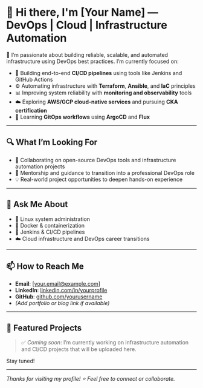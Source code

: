 # 👋 Hi there, I'm [Your Name] — DevOps | Cloud | Infrastructure Automation

🔧 I’m passionate about building reliable, scalable, and automated infrastructure using DevOps best practices. I’m currently focused on:

- 🔭 Building end-to-end **CI/CD pipelines** using tools like Jenkins and GitHub Actions  
- ⚙️ Automating infrastructure with **Terraform**, **Ansible**, and **IaC** principles  
- 📊 Improving system reliability with **monitoring and observability** tools  
- ☁️ Exploring **AWS/GCP cloud-native services** and pursuing **CKA certification**  
- 🚀 Learning **GitOps workflows** using **ArgoCD** and **Flux**

---

## 🔍 What I’m Looking For
- 👯 Collaborating on open-source DevOps tools and infrastructure automation projects  
- 🤝 Mentorship and guidance to transition into a professional DevOps role  
- 💡 Real-world project opportunities to deepen hands-on experience

---

## 💬 Ask Me About
- 🐧 Linux system administration  
- 🐳 Docker & containerization  
- 🔧 Jenkins & CI/CD pipelines  
- ☁️ Cloud infrastructure and DevOps career transitions  

---

## 📫 How to Reach Me

- **Email**: [your.email@example.com]  
- **LinkedIn**: [linkedin.com/in/yourprofile](https://linkedin.com/in/yourprofile)  
- **GitHub**: [github.com/yourusername](https://github.com/yourusername)  
- *(Add portfolio or blog link if available)*

---

## 📂 Featured Projects

> ✅ *Coming soon*: I’m currently working on infrastructure automation and CI/CD projects that will be uploaded here.

Stay tuned!

---

*Thanks for visiting my profile! ⭐ Feel free to connect or collaborate.*
